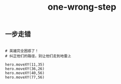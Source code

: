 ﻿---
layout: default
title: one-wrong-step
---
## 一步走错
```

# 英雄完全困惑了！
# 纠正他们的路径，别让他们走到地雷上

hero.moveXY(11,35)
hero.moveXY(36,26)
hero.moveXY(40,56)
hero.moveXY(77,56)

```
